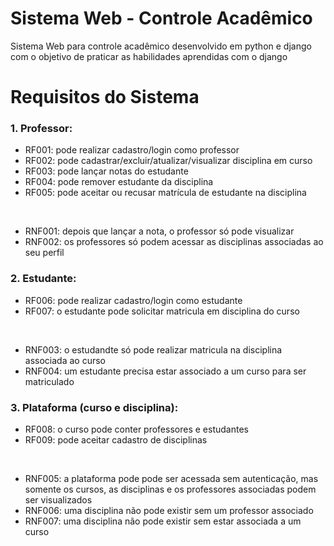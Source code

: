 # Sistema Web - Controle Acadêmico
Sistema Web para controle acadêmico desenvolvido em python e django com o objetivo de praticar as habilidades aprendidas com o django

# Requisitos do Sistema
### 1. Professor:
   - RF001: pode realizar cadastro/login como professor
   - RF002: pode cadastrar/excluir/atualizar/visualizar disciplina em curso
   - RF003: pode lançar notas do estudante
   - RF004: pode remover estudante da disciplina
   - RF005: pode aceitar ou recusar matrícula de estudante na disciplina
   <br/>
   
   - RNF001: depois que lançar a nota, o professor só pode visualizar
   - RNF002: os professores só podem acessar as disciplinas associadas ao seu perfil 

### 2. Estudante:
   - RF006: pode realizar cadastro/login como estudante
   - RF007: o estudante pode solicitar matricula em disciplina do curso
   <br/>
   
   - RNF003: o estudandte só pode realizar matricula na disciplina associada ao curso
   - RNF004: um estudante precisa estar associado a um curso para ser matriculado
   
### 3. Plataforma (curso e disciplina):
   - RF008: o curso pode conter professores e estudantes
   - RF009: pode aceitar cadastro de disciplinas
   <br/>

   - RNF005: a plataforma pode pode ser acessada sem autenticação, mas somente os cursos, as disciplinas e os professores associadas podem ser visualizados
   - RNF006: uma disciplina não pode existir sem um professor associado
   - RNF007: uma disciplina não pode existir sem estar associada a um curso
